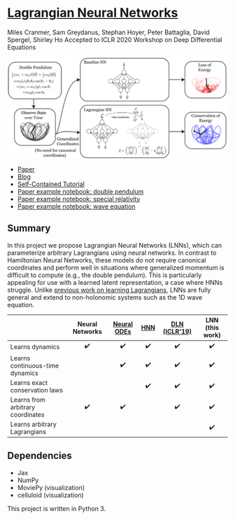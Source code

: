 [Lagrangian Neural Networks](https://arxiv.org/abs/2003.04630)
=======
Miles Cranmer, Sam Greydanus, Stephan Hoyer, Peter Battaglia, David Spergel, Shirley Ho Accepted to ICLR 2020 Workshop
on Deep Differential Equations

![overall-idea.png](static/overall-idea.png)

* [Paper](https://arxiv.org/abs/2003.04630)
* [Blog](https://greydanus.github.io/2020/03/10/lagrangian-nns/)
* [Self-Contained Tutorial](https://colab.research.google.com/drive/1CSy-xfrnTX28p1difoTA8ulYw0zytJkq)
* [Paper example notebook: double pendulum](https://github.com/MilesCranmer/lagrangian_nns/blob/master/notebooks/DoublePendulum.ipynb)
* [Paper example notebook: special relativity](https://github.com/MilesCranmer/lagrangian_nns/blob/master/notebooks/SpecialRelativity.ipynb)
* [Paper example notebook: wave equation](https://github.com/MilesCranmer/lagrangian_nns/blob/master/notebooks/WaveEquation.ipynb)

Summary
--------

In this project we propose Lagrangian Neural Networks (LNNs), which can parameterize arbitrary Lagrangians using neural
networks. In contrast to Hamiltonian Neural Networks, these models do not require canonical coordinates and perform well
in situations where generalized momentum is difficult to compute (e.g., the double pendulum). This is particularly
appealing for use with a learned latent representation, a case where HNNs struggle.
Unlike [previous work on learning Lagrangians](https://arxiv.org/pdf/1907.04490.pdf), LNNs are fully general and extend
to non-holonomic systems such as the 1D wave equation.

|	| Neural Networks  | [Neural ODEs](https://arxiv.org/abs/1806.07366) | [HNN](https://arxiv.org/abs/1906.01563)  | [DLN (ICLR'19)](https://arxiv.org/abs/1907.04490) | LNN (this work) |
| ------------- |:------------:| :------------:| :------------:| :------------:| :------------:|
| Learns dynamics | ✔️ | ✔️ | ✔️ | ✔️ | ✔️ |
| Learns continuous-time dynamics | | ✔️ | ✔️ | ✔️ | ✔️ |
| Learns exact conservation laws | | | ✔️ | ✔️ | ✔️ |
| Learns from arbitrary coordinates| ✔️ | ✔️ || ✔️ | ✔️ |
| Learns arbitrary Lagrangians | | |  | | ✔️ |

Dependencies
--------

* Jax
* NumPy
* MoviePy (visualization)
* celluloid (visualization)

This project is written in Python 3.
